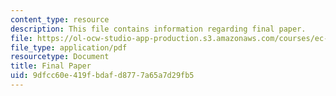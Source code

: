 ```yaml
---
content_type: resource
description: This file contains information regarding final paper.
file: https://ol-ocw-studio-app-production.s3.amazonaws.com/courses/ec-050-recreate-experiments-from-history-inform-the-future-from-the-past-galileo-january-iap-2010/9dfcc60e419fbdafd8777a65a7d29fb5_MITEC_050IAP10_FinalPaper.pdf
file_type: application/pdf
resourcetype: Document
title: Final Paper
uid: 9dfcc60e-419f-bdaf-d877-7a65a7d29fb5
---
```

